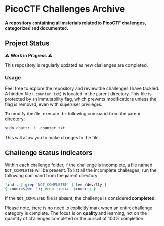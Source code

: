 # PicoCTF Challenges Archive

**A repository containing all materials related to PicoCTF challenges, categorized and documented.**

## Project Status

⚠️ **Work in Progress** ⚠️

This repository is regularly updated as new challenges are completed.

### Usage

Feel free to explore the repository and review the challenges I have tackled. A hidden file (`.counter.txt`) is located in the parent directory.
This file is protected by an immutability flag, which prevents modifications unless the flag is removed, even with superuser privileges.

To modify the file, execute the following command from the parent directory:

```bash
sudo chattr -i .counter.txt
```

This will allow you to make changes to the file.

## Challenge Status Indicators

Within each challenge folder, if the challenge is incomplete, a file named `NOT_COMPLETED` will be present.
To list all the incomplete challenges, run the following command from the parent directory:

```bash
find . | grep 'NOT_COMPLETED' | tee /dev/tty | 
{ count=$(wc -l); echo "TOTAL: $count"; }
```

If the `NOT_COMPLETED` file is absent, the challenge is considered **completed**.

Please note, there is no need to explicitly mark when an entire challenge category is complete.
The focus is on **quality** and learning, not on the quantity of challenges completed or the pursuit of 100% completion.

